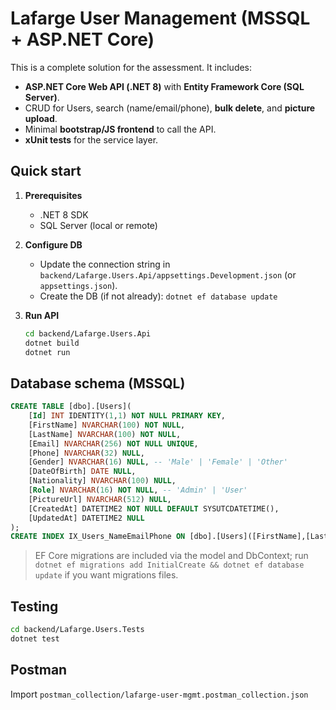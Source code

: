 # Lafarge User Management (MSSQL + ASP.NET Core)

This is a complete solution for the assessment. It includes:
- **ASP.NET Core Web API (.NET 8)** with **Entity Framework Core (SQL Server)**.
- CRUD for Users, search (name/email/phone), **bulk delete**, and **picture upload**.
- Minimal **bootstrap/JS frontend** to call the API.
- **xUnit tests** for the service layer.

## Quick start

1. **Prerequisites**
   - .NET 8 SDK
   - SQL Server (local or remote)

2. **Configure DB**
   - Update the connection string in `backend/Lafarge.Users.Api/appsettings.Development.json` (or `appsettings.json`).
   - Create the DB (if not already): `dotnet ef database update`

3. **Run API**
   ```bash
   cd backend/Lafarge.Users.Api
   dotnet build
   dotnet run
   ```

## Database schema (MSSQL)

```sql
CREATE TABLE [dbo].[Users](
    [Id] INT IDENTITY(1,1) NOT NULL PRIMARY KEY,
    [FirstName] NVARCHAR(100) NOT NULL,
    [LastName] NVARCHAR(100) NOT NULL,
    [Email] NVARCHAR(256) NOT NULL UNIQUE,
    [Phone] NVARCHAR(32) NULL,
    [Gender] NVARCHAR(16) NULL, -- 'Male' | 'Female' | 'Other'
    [DateOfBirth] DATE NULL,
    [Nationality] NVARCHAR(100) NULL,
    [Role] NVARCHAR(16) NOT NULL, -- 'Admin' | 'User'
    [PictureUrl] NVARCHAR(512) NULL,
    [CreatedAt] DATETIME2 NOT NULL DEFAULT SYSUTCDATETIME(),
    [UpdatedAt] DATETIME2 NULL
);
CREATE INDEX IX_Users_NameEmailPhone ON [dbo].[Users]([FirstName],[LastName],[Email],[Phone]);
```

> EF Core migrations are included via the model and DbContext; run `dotnet ef migrations add InitialCreate && dotnet ef database update` if you want migrations files.

## Testing
```bash
cd backend/Lafarge.Users.Tests
dotnet test
```

## Postman
Import `postman_collection/lafarge-user-mgmt.postman_collection.json`

